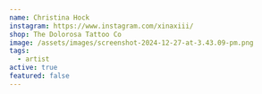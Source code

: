 ```yaml
---
name: Christina Hock
instagram: https://www.instagram.com/xinaxiii/
shop: The Dolorosa Tattoo Co
image: /assets/images/screenshot-2024-12-27-at-3.43.09-pm.png
tags:
  - artist
active: true
featured: false
---
```

